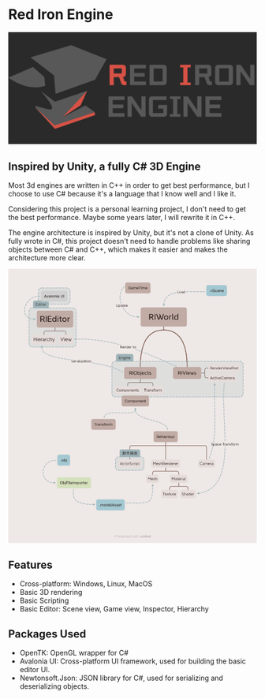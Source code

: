 # Red Iron Engine

<div align="center">
<img alt="RIEngine-Logo.png"  src="Doc/RIEngine-Logo.png" width="700"/>
</div>

## Inspired by Unity, a fully C# 3D Engine
Most 3d engines are written in C++ in order to get best performance,
but I choose to use C# because it's a language that I know well and I like it.

Considering this project is a personal learning project, I don't need to get the best performance.
Maybe some years later, I will rewrite it in C++.

The engine architecture is inspired by Unity, but it's not a clone of Unity. As fully wrote
in C#, this project doesn't need to handle problems like sharing objects between C# and C++,
which makes it easier and makes the architecture more clear.

<div align="center">
<img src="Doc/EngineArchi.png" width="700"/>
</div>

## Features
- Cross-platform: Windows, Linux, MacOS
- Basic 3D rendering
- Basic Scripting
- Basic Editor: Scene view, Game view, Inspector, Hierarchy

## Packages Used
- OpenTK: OpenGL wrapper for C#
- Avalonia UI: Cross-platform UI framework, used for building the basic editor UI.
- Newtonsoft.Json: JSON library for C#, used for serializing and deserializing objects.
